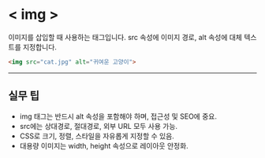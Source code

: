 # < img >

이미지를 삽입할 때 사용하는 태그입니다. src 속성에 이미지 경로, alt 속성에 대체 텍스트를 지정합니다.

```html
<img src="cat.jpg" alt="귀여운 고양이">
```

---

## 실무 팁
- img 태그는 반드시 alt 속성을 포함해야 하며, 접근성 및 SEO에 중요.
- src에는 상대경로, 절대경로, 외부 URL 모두 사용 가능.
- CSS로 크기, 정렬, 스타일을 자유롭게 지정할 수 있음.
- 대용량 이미지는 width, height 속성으로 레이아웃 안정화.
